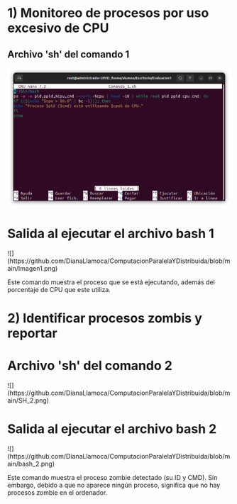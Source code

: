 # 1) Monitoreo de procesos por uso excesivo de CPU
## Archivo 'sh' del comando 1</h1>
![](https://github.com/DianaLlamoca/ComputacionParalelaYDistribuida/blob/main/SH1.png)

<h1>Salida al ejecutar el archivo bash 1</h1>
![](https://github.com/DianaLlamoca/ComputacionParalelaYDistribuida/blob/main/Imagen1.png)
<p>Este comando muestra el proceso que se está ejecutando, además del porcentaje de CPU que este utiliza.</p>

# 2) Identificar procesos zombis y reportar
<h1>Archivo 'sh' del comando 2</h1>
![](https://github.com/DianaLlamoca/ComputacionParalelaYDistribuida/blob/main/SH_2.png)

<h1>Salida al ejecutar el archivo bash 2</h1>
![](https://github.com/DianaLlamoca/ComputacionParalelaYDistribuida/blob/main/bash_2.png)
<p>Este comando muestra el proceso zombie detectado (su ID y CMD). Sin embargo, debido a que no aparece ningún proceso, significa que no hay procesos zombie en el ordenador.</p>
